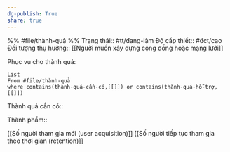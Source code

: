 ```yaml
---
dg-publish: True
share: true
---
```

%%
#file/thành-quả
%%
Trạng thái:: #tt/đang-làm
Độ cấp thiết:: #đct/cao
Đối tượng thụ hưởng:: [[Người muốn xây dựng cộng đồng hoặc mạng lưới]]

Phục vụ cho thành quả:
```dataview
List 
From #file/thành-quả 
where contains(thành-quả-cần-có,[[]]) or contains(thành-quả-hỗ-trợ,[[]]) 
```
Thành quả cần có:: 

Thành phẩm:: 


[[Số người tham gia mới (user acquisition)]]
[[Số người tiếp tục tham gia theo thời gian (retention)]]
